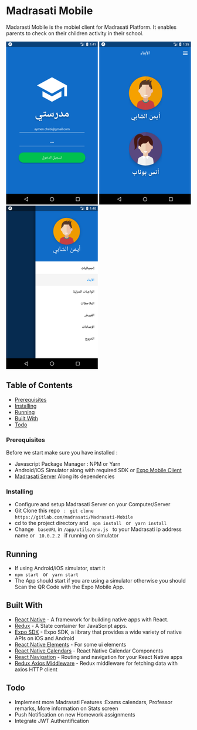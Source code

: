 # Madrasati Mobile

Madarasti Mobile is the mobiel client for Madrasati Platform.
It enables parents to check on their children activity in their school.

<img src="app/assets/Screenshot_login.png" width="250">
<img src="app/assets/Screenshot.png" width="250">
<img src="app/assets/Screenshot_drawer.png" width="250">

## Table of Contents

* [Prerequisites](#prerequisites)
* [Installing](#installing)
* [Running](#running)
* [Built With](#built-with)
* [Todo](#todo)

### Prerequisites

Before we start make sure you have installed :

* Javascript Package Manager : NPM or Yarn
* Android/iOS Simulator along with required SDK or [Expo Mobile Client](https://expo.io/tools#client)
* [Madrasati Server](https://gitlab.com/benyaalaamir/madrasati) Along its dependencies

### Installing

* Configure and setup Madrasati Server on your Computer/Server
* Git Clone this repo &nbsp; : &nbsp; `git clone https://gitlab.com/madrasati/Madrasati-Mobile`
* cd to the project directory and &nbsp; `npm install` &nbsp; or &nbsp; `yarn install`
* Change &nbsp; `baseURL` in `/app/utils/env.js` &nbsp; to your Madrasati ip address name or &nbsp; `10.0.2.2` &nbsp; if running on simulator

## Running

* If using Android/iOS simulator, start it
* `npm start` &nbsp; or &nbsp; `yarn start`
* The App should start if you are using a simulator otherwise you should Scan the QR Code with the Expo Mobile App.

## Built With

* [React Native](https://github.com/facebook/react-native) - A framework for building native apps with React.
* [Redux](https://github.com/reactjs/redux/) - A State container for JavaScript apps.
* [Expo SDK](https://expo.io/) - Expo SDK, a library that provides a wide variety of native APIs on iOS and Android
* [React Native Elements](https://github.com/react-native-training/react-native-elements) - For some ui elements
* [React Native Calendars](https://github.com/wix/react-native-calendars) - React Native Calendar Components
* [React Navigation](https://github.com/react-navigation/react-navigation) - Routing and navigation for your React Native apps
* [Redux Axios Middleware](https://github.com/svrcekmichal/redux-axios-middleware) - Redux middleware for fetching data with axios HTTP client

## Todo

* Implement more Madrasati Features :Exams calendars, Professor remarks, More information on Stats screen
* Push Notification on new Homework assignments
* Integrate JWT Authentification
